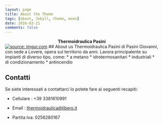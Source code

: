 ```yaml
---
layout: page
title: About the Theme
tags: [about, Jekyll, theme, moon]
date: 2016-03-21
comments: false
---
```

    

    
<center><b>Thermoidraulica Pasini</b></center>
<a href="https://imgur.com/9ltg6oB"><img src="https://i.imgur.com/9ltg6oB.png" title="source: imgur.com" /></a>
## About us
Thermoidraulica Pasini di Pasini Giovanni, con sede a Lovere, opera sul territorio da anni. Lavora principalente su impianti di diverso tipo, come:
* a metano
* idrotermosanitari
* industriali
* di condizionamento
* antincendio


## Contatti
Se siete interessati a contattarci lo potete fare ai seguenti recapiti:
* Cellulare : +39 3381610991
* Email : thermoidraulica@libero.it

* Partita Iva: 0256280167

